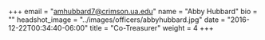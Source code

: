 +++
email = "amhubbard7@crimson.ua.edu"
name = "Abby Hubbard"
bio = ""
headshot_image = "../images/officers/abbyhubbard.jpg"
date = "2016-12-22T00:34:40-06:00"
title = "Co-Treasurer"
weight = 4
+++
